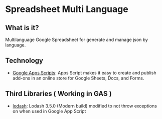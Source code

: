 Spreadsheet Multi Language
==========================

What is it?
-----------

Multilanguage Google Spreadsheet for generate and manage json by language.

Technology
----------

* [Google Apps Scripts](https://developers.google.com/apps-script/): Apps Script makes it easy to create and publish add-ons in an online store for Google Sheets, Docs, and Forms.

## Third Libraries ( Working in GAS )

* [lodash](https://gist.github.com/afiedler/261a20ac4c7e7befc40e): Lodash 3.5.0 (Modern build) modified to not throw exceptions on when used in Google App Script